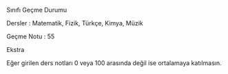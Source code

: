 Sınıfı Geçme Durumu

Dersler : Matematik, Fizik, Türkçe, Kimya, Müzik

Geçme Notu : 55

Ekstra

Eğer girilen ders notları 0 veya 100 arasında değil ise ortalamaya katılmasın.
